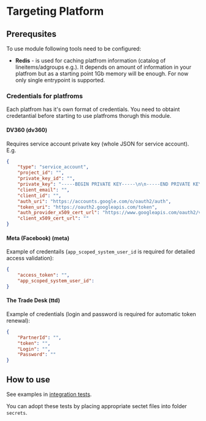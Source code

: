 # Targeting Platform

## Prerequsites

To use module following tools need to be configured:

- **Redis** - is used for caching platfrom information (catalog of lineitems/adgroups e.g.). It depends on amount of information in your platfrom but as a starting point 1Gb memory will be enough. For now only single entrypoint is supported.

### Credentials for platfroms

Each platfrom has it's own format of credentials. You need to obtaint credetantial before starting to use platfroms thorugh this module.

#### DV360 (dv360)

Requires service account private key (whole JSON for service account). E.g.

```JSON
{
    "type": "service_account",
    "project_id": "",
    "private_key_id": "",
    "private_key": "-----BEGIN PRIVATE KEY-----\n\n-----END PRIVATE KEY-----\n",
    "client_email": "",
    "client_id": "",
    "auth_uri": "https://accounts.google.com/o/oauth2/auth",
    "token_uri": "https://oauth2.googleapis.com/token",
    "auth_provider_x509_cert_url": "https://www.googleapis.com/oauth2/v1/certs",
    "client_x509_cert_url": ""
}
```

#### Meta (Facebook) (meta)

Example of credentails (`app_scoped_system_user_id` is required for detailed access validation):

```JSON
{
    "access_token": "",
    "app_scoped_system_user_id":
}
```

#### The Trade Desk (ttd)

Example of credentials (login and password is required for automatic token renewal):

```JSON
{
    "PartnerId": "",
    "token": "",
    "Login": "",
    "Password": ""
}
```

## How to use

See examples in [integration tests](https://gitlab.com/dsp6802915/targeting_platform/-/tree/main/tests/integration).

You can adopt these tests by placing appropriate sectet files into folder `secrets`.
